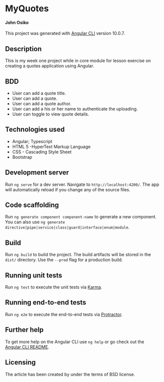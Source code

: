 # MyQuotes
#### John Osiko

This project was generated with [Angular CLI](https://github.com/angular/angular-cli) version 10.0.7.

## Description

This is my week one project while in core module for lesson exercise on creating a quotes application using Angular.

## BDD
* User can add a quote title.
* User can add a quote.
* User can add a quote author.
* User can add a his or her name to authenticate the uploading.
* User can toggle to view quote details.

## Technologies used
* Angular; Typescript
* HTML 5 -HyperText Markup Language
* CSS - Cascading Style Sheet
* Bootstrap

## Development server

Run `ng serve` for a dev server. Navigate to `http://localhost:4200/`. The app will automatically reload if you change any of the source files.

## Code scaffolding

Run `ng generate component component-name` to generate a new component. You can also use `ng generate directive|pipe|service|class|guard|interface|enum|module`.

## Build

Run `ng build` to build the project. The build artifacts will be stored in the `dist/` directory. Use the `--prod` flag for a production build.

## Running unit tests

Run `ng test` to execute the unit tests via [Karma](https://karma-runner.github.io).

## Running end-to-end tests

Run `ng e2e` to execute the end-to-end tests via [Protractor](http://www.protractortest.org/).

## Further help

To get more help on the Angular CLI use `ng help` or go check out the [Angular CLI README](https://github.com/angular/angular-cli/blob/master/README.md).

## Licensing
The article has been created by under the terms of BSD license.
